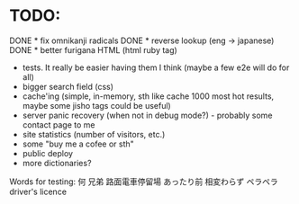 # TODO:
DONE * fix omnikanji radicals
DONE * reverse lookup (eng -> japanese)
DONE * better furigana HTML (html ruby tag)
* tests. It really be easier having them I think (maybe a few e2e will do for all)
* bigger search field (css)
* cache'ing (simple, in-memory, sth like cache 1000 most hot results, maybe some jisho tags could be useful)
* server panic recovery (when not in debug mode?) - probably some contact page to me
* site statistics (number of visitors, etc.)
* some "buy me a cofee or sth"
* public deploy
* more dictionaries?

Words for testing:
何
兄弟
路面電車停留場 
あったり前
相変わらず
ペラペラ
driver's licence
